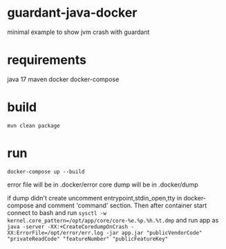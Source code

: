 # guardant-java-docker

minimal example to show jvm crash with guardant

# requirements

java 17
maven
docker
docker-compose

# build

`mvn clean package`

# run

`docker-compose up --build`

error file will be in .docker/error
core dump will be in .docker/dump

if dump didn't create uncomment entrypoint,stdin_open,tty in docker-compose and comment 'command' section. Then after
container start connect to bash and run `sysctl -w kernel.core_pattern=/opt/app/core/core-%e.%p.%h.%t.dmp` and run app
as `java -server -XX:+CreateCoredumpOnCrash -XX:ErrorFile=/opt/error/err.log -jar app.jar "publicVendorCode" "privateReadCode" "featureNumber" "publicFeatureKey"` 